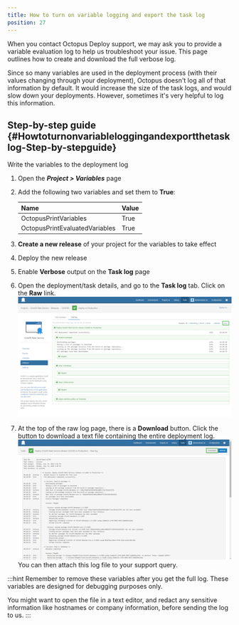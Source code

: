 ```yaml
---
title: How to turn on variable logging and export the task log
position: 27
---
```


When you contact Octopus Deploy support, we may ask you to provide a variable evaluation log to help us troubleshoot your issue. This page outlines how to create and download the full verbose log.

Since so many variables are used in the deployment process (with their values changing through your deployment), Octopus doesn't log all of that information by default. It would increase the size of the task logs, and would slow down your deployments. However, sometimes it's very helpful to log this information.

## Step-by-step guide {#Howtoturnonvariableloggingandexportthetasklog-Step-by-stepguide}

Write the variables to the deployment log

1. Open the ***Project > Variables*** page
2. Add the following two variables and set them to **True**:

   | Name                           | Value |
   | ------------------------------ | ----- |
   | OctopusPrintVariables          | True  |
   | OctopusPrintEvaluatedVariables | True  |
3. **Create a new release** of your project for the variables to take effect
4. Deploy the new release
5. Enable **Verbose** output on the **Task log** page
6. Open the deployment/task details, and go to the **Task log** tab. Click on the **Raw** link.
   ![](/docs/images/5672459/5866222.png "width=500")
7. At the top of the raw log page, there is a **Download** button. Click the button to download a text file containing the entire deployment log.
   ![](/docs/images/5672459/5866223.png "width=500")
    You can then attach this log file to your support query.

:::hint
Remember to remove these variables after you get the full log. These variables are designed for debugging purposes only.

You might want to open the file in a text editor, and redact any sensitive information like hostnames or company information, before sending the log to us.
:::
